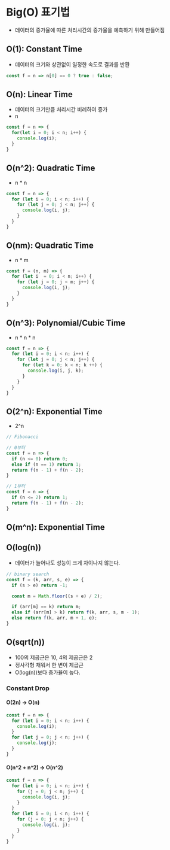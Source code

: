 # Big(O) 표기법
- 데이터의 증가율에 따른 처리시간의 증가율을 예측하기 위해 만들어짐

## O(1): Constant Time
- 데이터의 크기와 상관없이 일정한 속도로 결과를 반환
``` javascript 
const f = n => n[0] == 0 ? true : false;
```

## O(n): Linear Time
- 데이터의 크기만큼 처리시간 비례하여 증가
- n
``` javascript
const f = n => {
  for(let i = 0; i < n; i++) {
    console.log(i);
  }
}
```

## O(n^2): Quadratic Time
- n * n
``` javascript
const f = n => {
  for (let i = 0; i < n; i++) {
    for (let j = 0; j < n; j++) {
      console.log(i, j);
    }
  }
}
```

## O(nm): Quadratic Time
- n * m
``` javascript
const f = (n, m) => {
  for (let i  = 0; i < n; i++) {
    for (let j = 0; j < m; j++) {
      console.log(i, j);
    }
  }
}
```

## O(n^3): Polynomial/Cubic Time
- n * n * n
``` javascript
const f = n => {
  for (let i = 0; i < n; i++) {
    for (let j = 0; j < n; j++) {
      for (let k = 0; k < n; k ++) {
        console.log(i, j, k);
      }
    }
  }
}
```
## O(2^n): Exponential Time
- 2^n
``` javascript
// Fibonacci

// 0부터 
const f = n => {
  if (n <= 0) return 0;
  else if (n == 1) return 1;
  return f(n - 1) + f(n - 2);
}

// 1부터
const f = n => {
  if (n <= 2) return 1;
  return f(n - 1) + f(n - 2);
}
```
## O(m^n): Exponential Time

## O(log(n))
- 데이터가 늘어나도 성능이 크게 차이나지 않는다. 
``` javascript
// binary search
const f = (k, arr, s, e) => {
  if (s > e) return -1;

  const m = Math.floor((s + e) / 2);

  if (arr[m] == k) return m;
  else if (arr[m] > k) return f(k, arr, s, m - 1);
  else return f(k, arr, m + 1, e);
}
```

## O(sqrt(n))
- 100의 제곱근은 10, 4의 제곱근은 2
- 정사각형 채워서 한 변이 제곱근
- O(log(n))보다 증가율이 높다.

### Constant Drop

#### O(2n) -> O(n)
``` javascript 
const f = n => {
  for (let i = 0; i < n; i++) {
    console.log(i);
  }
  for (let j = 0; j < n; j++) {
    console.log(j);
  }
}
```
#### O(n^2 + n^2) -> O(n^2)
``` javascript
const f = n => {
  for (let i = 0; i < n; i++) {
    for (j = 0; j < n; j++) {
      console.log(i, j);
    }
  }
  for (let i = 0; i < n; i++) {
    for (j = 0; j < n; j++) {
      console.log(i, j);
    }
  }
}
```